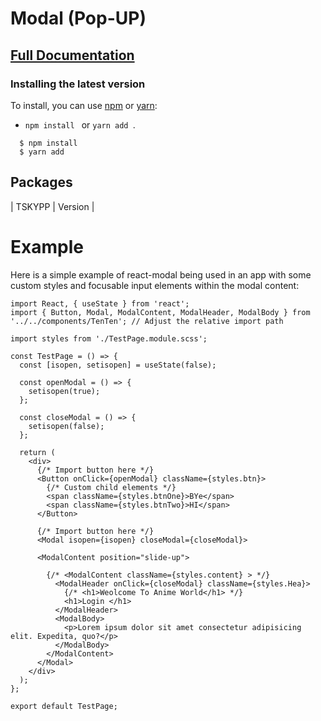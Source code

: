 <h1>Modal (Pop-UP)</h1>

<h2>
  <a href="vercel">Full Documentation</a>
</h2>

### Installing the latest version

To install, you can use [npm](https://npmjs.org/) or [yarn](https://yarnpkg.com):

- `npm install ` or `yarn add `.

```
  $ npm install
  $ yarn add
```

## Packages

| TSKYPP | Version |

# Example

Here is a simple example of react-modal being used in an app with some custom styles and focusable input elements within the modal content:

```
import React, { useState } from 'react';
import { Button, Modal, ModalContent, ModalHeader, ModalBody } from '../../components/TenTen'; // Adjust the relative import path

import styles from './TestPage.module.scss';

const TestPage = () => {
  const [isopen, setisopen] = useState(false);

  const openModal = () => {
    setisopen(true);
  };

  const closeModal = () => {
    setisopen(false);
  };

  return (
    <div>
      {/* Import button here */}
      <Button onClick={openModal} className={styles.btn}>
        {/* Custom child elements */}
        <span className={styles.btnOne}>BYe</span>
        <span className={styles.btnTwo}>HI</span>
      </Button>

      {/* Import button here */}
      <Modal isopen={isopen} closeModal={closeModal}>

      <ModalContent position="slide-up">

        {/* <ModalContent className={styles.content} > */}
          <ModalHeader onClick={closeModal} className={styles.Hea}>
            {/* <h1>Weolcome To Anime World</h1> */}
            <h1>Login </h1>
          </ModalHeader>
          <ModalBody>
            <p>Lorem ipsum dolor sit amet consectetur adipisicing elit. Expedita, quo?</p>
          </ModalBody>
        </ModalContent>
      </Modal>
    </div>
  );
};

export default TestPage;


```

##
